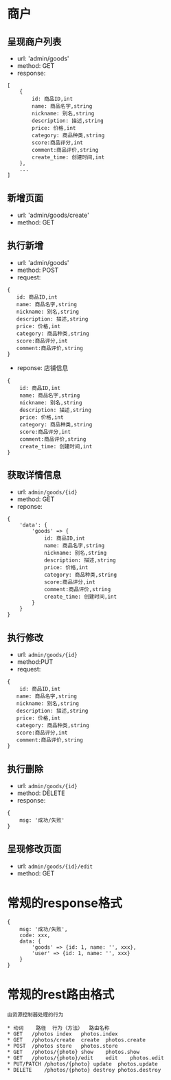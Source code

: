 # 商户

## 呈现商户列表
* url: 'admin/goods'
* method: GET
* response: 

```
[
    {
        id: 商品ID,int
        name: 商品名字,string
        nickname: 别名,string
        description: 描述,string
        price: 价格,int
        category: 商品种类,string
        score:商品评分,int
        comment:商品评价,string
        create_time: 创建时间,int
    },
    ...
]

```

## 新增页面
* url: 'admin/goods/create'
* method: GET

## 执行新增
* url: 'admin/goods'
* method: POST
* request: 
```
{
   id: 商品ID,int
   name: 商品名字,string
   nickname: 别名,string
   description: 描述,string
   price: 价格,int
   category: 商品种类,string
   score:商品评分,int
   comment:商品评价,string
}

```
* reponse: 店铺信息

```
{
    id: 商品ID,int
    name: 商品名字,string
    nickname: 别名,string
    description: 描述,string
    price: 价格,int
    category: 商品种类,string
    score:商品评分,int
    comment:商品评价,string
    create_time: 创建时间,int
}
```

## 获取详情信息
* url: `admin/goods/{id}`
* method: GET
* reponse:
```
{
    'data': {
        'goods' => {
            id: 商品ID,int
            name: 商品名字,string
            nickname: 别名,string
            description: 描述,string
            price: 价格,int
            category: 商品种类,string
            score:商品评分,int
            comment:商品评价,string
            create_time: 创建时间,int
        } 
    }
}

```

## 执行修改
* url: `admin/goods/{id}`
* method:PUT
* request: 
```
{
    id: 商品ID,int
   name: 商品名字,string
   nickname: 别名,string
   description: 描述,string
   price: 价格,int
   category: 商品种类,string
   score:商品评分,int
   comment:商品评价,string
}

```

## 执行删除
* url: `admin/goods/{id}`
* method: DELETE
* response:
```
{
    msg: '成功/失败'
}

```

## 呈现修改页面
* url: `admin/goods/{id}/edit`
* method: GET


# 常规的response格式

```
{
    msg: '成功/失败',
    code: xxx,
    data: {
        'goods' => {id: 1, name: '', xxx},
        'user' => {id: 1, name: '', xxx}
    }
}

```

# 常规的rest路由格式
```
由资源控制器处理的行为

* 动词	路径	行为（方法）	路由名称
* GET	/photos	index	photos.index
* GET	/photos/create	create	photos.create
* POST	/photos	store	photos.store
* GET	/photos/{photo}	show	photos.show
* GET	/photos/{photo}/edit	edit	photos.edit
* PUT/PATCH	/photos/{photo}	update	photos.update
* DELETE	/photos/{photo}	destroy	photos.destroy

